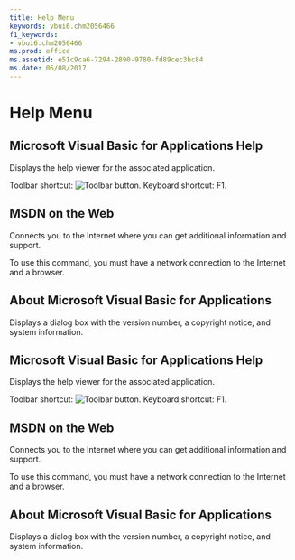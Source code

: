 ```yaml
---
title: Help Menu
keywords: vbui6.chm2056466
f1_keywords:
- vbui6.chm2056466
ms.prod: office
ms.assetid: e51c9ca6-7294-2890-9780-fd89cec3bc84
ms.date: 06/08/2017
---
```



# Help Menu

## Microsoft Visual Basic for Applications Help

Displays the help viewer for the associated application.

Toolbar shortcut: 
![Toolbar button](images/tbr_ahlp_ZA01201669.gif). Keyboard shortcut: F1.


## MSDN on the Web

Connects you to the Internet where you can get additional information and support.

To use this command, you must have a network connection to the Internet and a browser.


## About Microsoft Visual Basic for Applications

Displays a dialog box with the version number, a copyright notice, and system information.


## Microsoft Visual Basic for Applications Help

Displays the help viewer for the associated application.

Toolbar shortcut: 
![Toolbar button](images/tbr_ahlp_ZA01201669.gif). Keyboard shortcut: F1.


## MSDN on the Web

Connects you to the Internet where you can get additional information and support.

To use this command, you must have a network connection to the Internet and a browser.


## About Microsoft Visual Basic for Applications

Displays a dialog box with the version number, a copyright notice, and system information.


